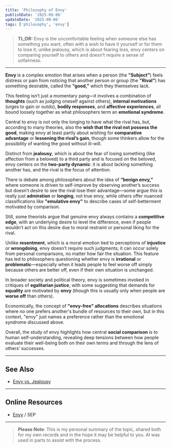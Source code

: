 ```yaml
---
title: 'Philosophy of Envy'
publishDate: '2025-09-06'
updateDate: '2025-09-06'
tags: ['philosophy', 'envy']
---
```


> **TL;DR:** Envy is the uncomfortable feeling when someone else has something you want, often with a wish to have it yourself or for them to lose it; unlike jealousy, which is about fearing loss, envy centers on comparing yourself to others and doesn’t require a sense of unfairness.

---

**Envy** is a complex emotion that arises when a person (the **"Subject"**) feels distress or pain from noticing that another person or group (the **"Rival"**) has something desirable, called the **"good,"** which they themselves lack.

This feeling isn’t just a momentary pang—it involves a combination of **thoughts** (such as judging oneself against others), **internal motivations** (urges to gain or outdo), **bodily responses**, and **affective experiences**, all bound loosely together as what philosophers term an **emotional syndrome**.

Central to envy is not only the longing to have what the rival has, but, according to many theories, also the **wish that the rival not possess the good**, making envy at least partly about wishing for **comparative advantage** or **lessening the rival’s gain**, though some thinkers allow for the possibility of wanting the good without ill-will.

Distinct from **jealousy**, which is about the fear of losing something (like affection from a beloved) to a third party and is focused on the beloved, envy centers on the **two-party dynamic**: it is about lacking something another has, and the rival is the focus of attention.

There is debate among philosophers about the idea of **“benign envy,”** where someone is driven to self-improve by observing another’s success but doesn’t desire to see the rival lose their advantage—some argue this is really just **admiration** or **longing**, not true envy, while others offer nuanced classifications like **"emulative envy"** to describe cases of self-betterment motivated by comparison.

Still, some theorists argue that genuine envy always contains a **competitive edge**, with an underlying desire to level the difference, even if people wouldn’t act on this desire due to moral restraint or personal liking for the rival.

Unlike **resentment**, which is a moral emotion tied to perceptions of **injustice** or **wrongdoing**, envy doesn’t require such judgments; it can occur solely from personal comparisons, no matter how fair the situation. This feature has led to philosophers questioning whether envy is **irrational** or **problematic**—especially when it leads people to feel worse off simply because others are better off, even if their own situation is unchanged.

In broader society and political theory, envy is sometimes invoked in critiques of **egalitarian justice**, with some suggesting that demands for **equality** are motivated by **envy** (though this is usually only when people are **worse off** than others).

Economically, the concept of **"envy-free" allocations** describes situations where no one prefers another's bundle of resources to their own, but in this context, "envy" just names a preference rather than the emotional syndrome discussed above.

Overall, the study of envy highlights how central **social comparison** is to human self-understanding, revealing deep tensions between how people evaluate their well-being both on their own terms and through the lens of others’ successes.

---

## See Also

- [Envy vs. Jealousy](/posts/envy-vs-jealousy)

---

## Online Resources

- [Envy](https://plato.stanford.edu/entries/envy/) / SEP

---

> **Please Note**: This is my personal summary of the topic, shared both for my own records and in the hope it may be helpful to you. AI was used in parts to assist with the process.
